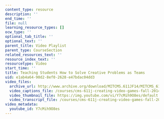 ```yaml
---
content_type: resource
description: ''
end_time: ''
file: null
learning_resource_types: []
ocw_type: ''
optional_tab_title: ''
optional_text: ''
parent_title: Video Playlist
parent_type: CourseSection
related_resources_text: ''
resource_index_text: ''
resourcetype: Video
start_time: ''
title: Teaching Students How to Solve Creative Problems as Teams
uid: e1ab4a64-90d2-8ef0-2628-e47bdac04dd3
video_files:
  archive_url: http://www.archive.org/download/MITCMS.611JF14/MITCMS_611JF14_Teaching_Teamwork_300k.mp4
  video_captions_file: /courses/cms-611j-creating-video-games-fall-2014/8c540d5c628558d28ca830057a757312_Y7cMih9O8es.vtt
  video_thumbnail_file: https://img.youtube.com/vi/Y7cMih9O8es/default.jpg
  video_transcript_file: /courses/cms-611j-creating-video-games-fall-2014/9562949f96b88494b0dff5186ed80fc5_Y7cMih9O8es.pdf
video_metadata:
  youtube_id: Y7cMih9O8es
---
```

